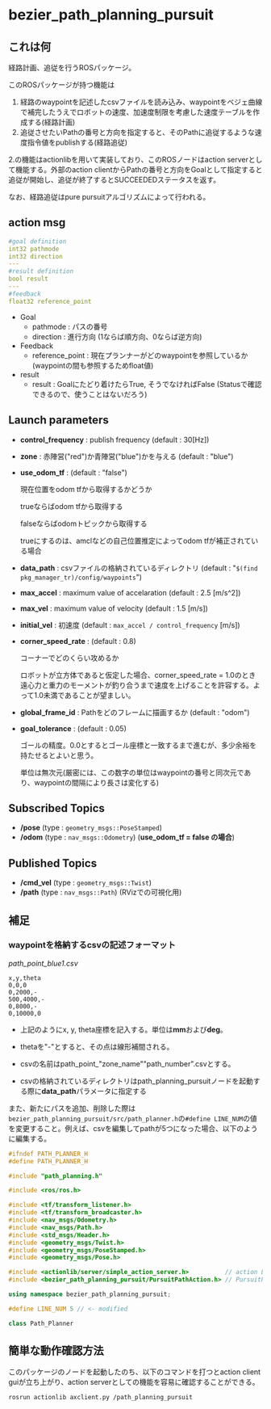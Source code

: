 # bezier_path_planning_pursuit

## これは何

経路計画、追従を行うROSパッケージ。

このROSパッケージが持つ機能は

1. 経路のwaypointを記述したcsvファイルを読み込み、waypointをベジェ曲線で補完したうえでロボットの速度、加速度制限を考慮した速度テーブルを作成する(経路計画)
2. 追従させたいPathの番号と方向を指定すると、そのPathに追従するような速度指令値をpublishする(経路追従)

2.の機能はactionlibを用いて実装しており、このROSノードはaction serverとして機能する。外部のaction clientからPathの番号と方向をGoalとして指定すると追従が開始し、追従が終了するとSUCCEEDEDステータスを返す。

なお、経路追従はpure pursuitアルゴリズムによって行われる。



## action msg

```yaml
#goal definition
int32 pathmode
int32 direction
---
#result definition
bool result
---
#feedback
float32 reference_point
```

- Goal
  - pathmode : パスの番号
  - direction : 進行方向 (1ならば順方向、0ならば逆方向)
- Feedback
  - reference_point : 現在プランナーがどのwaypointを参照しているか(waypointの間も参照するためfloat値)
- result
  - result : Goalにたどり着けたらTrue, そうでなければFalse (Statusで確認できるので、使うことはないだろう)



## Launch parameters

- **control_frequency** : publish frequency (default : 30[Hz])

- **zone** : 赤陣営("red")か青陣営("blue")かを与える (default : "blue")

- **use_odom_tf** : (default : "false")

  現在位置をodom tfから取得するかどうか

  trueならばodom tfから取得する

  falseならばodomトピックから取得する

  trueにするのは、amclなどの自己位置推定によってodom tfが補正されている場合

- **data_path** : csvファイルの格納されているディレクトリ (default : "`$(find pkg_manager_tr)/config/waypoints`")

- **max_accel** : maximum value of accelaration (default : 2.5 [m/s^2])

- **max_vel** : maximum value of velocity (default : 1.5 [m/s])

- **initial_vel** : 初速度 (default : `max_accel / control_frequency` [m/s])

- **corner_speed_rate** :  (default : 0.8)

  コーナーでどのくらい攻めるか

  ロボットが立方体であると仮定した場合、corner_speed_rate = 1.0のとき遠心力と重力のモーメントが釣り合うまで速度を上げることを許容する。よって1.0未満であることが望ましい。

- **global_frame_id** :  Pathをどのフレームに描画するか (default : "odom")

- **goal_tolerance** :  (default : 0.05)

  ゴールの精度。0.0とするとゴール座標と一致するまで進むが、多少余裕を持たせるとよいと思う。

  単位は無次元(厳密には、この数字の単位はwaypointの番号と同次元であり、waypointの間隔により長さは変化する)



## Subscribed Topics

- **/pose** (type : `geometry_msgs::PoseStamped`)
- **/odom** (type : `nav_msgs::Odometry`) (**use_odom_tf = false の場合**)



## Published Topics

- **/cmd_vel** (type : `geometry_msgs::Twist`)
- **/path** (type : `nav_msgs::Path`) (RVizでの可視化用)



## 補足

### waypointを格納するcsvの記述フォーマット

*path_point_blue1.csv*

```csv
x,y,theta
0,0,0
0,2000,-
500,4000,-
0,8000,-
0,10000,0
```

- 上記のようにx, y, theta座標を記入する。単位は**mm**および**deg**。

- thetaを"-"とすると、その点は線形補間される。

- csvの名前はpath_point_"zone_name""path_number".csvとする。

- csvの格納されているディレクトリはpath_planning_pursuitノードを起動する際に**data_path**パラメータに指定する



また、新たにパスを追加、削除した際は`bezier_path_planning_pursuit/src/path_planner.h`の`#define LINE_NUM`の値を変更すること。例えば、csvを編集してpathが5つになった場合、以下のように編集する。

```cpp
#ifndef PATH_PLANNER_H
#define PATH_PLANNER_H

#include "path_planning.h"

#include <ros/ros.h>

#include <tf/transform_listener.h>
#include <tf/transform_broadcaster.h>
#include <nav_msgs/Odometry.h>
#include <nav_msgs/Path.h>
#include <std_msgs/Header.h>
#include <geometry_msgs/Twist.h>
#include <geometry_msgs/PoseStamped.h>
#include <geometry_msgs/Pose.h>

#include <actionlib/server/simple_action_server.h>          // action Library Header File
#include <bezier_path_planning_pursuit/PursuitPathAction.h> // PursuitPathAction Action File Header

using namespace bezier_path_planning_pursuit;

#define LINE_NUM 5 // <- modified

class Path_Planner
```



## 簡単な動作確認方法

このパッケージのノードを起動したのち、以下のコマンドを打つとaction client guiが立ち上がり、action serverとしての機能を容易に確認することができる。

```shell
rosrun actionlib axclient.py /path_planning_pursuit
```

